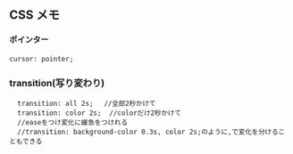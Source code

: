 ## CSS メモ

#### ポインター
```
cursor: pointer;
```

### transition(写り変わり)
```
  transition: all 2s; 　//全部2秒かけて
  transition: color 2s;  //colorだけ2秒かけて
  //easeをつけ変化に緩急をつけれる
  //transition: background-color 0.3s, color 2s;のように,で変化を分けることもできる
```

